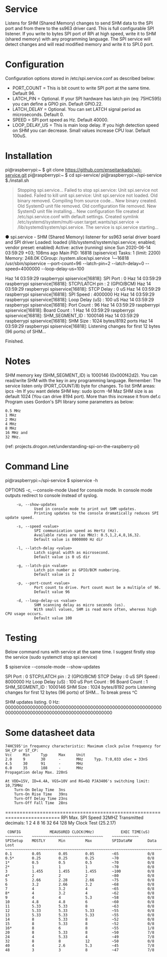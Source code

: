 # Service
Listens for SHM (Shared Memory) changes to send SHM data to the SPI port and from there to the ss963 driver card.
This is full configurable SPI listener. If you write to bytes SPI port of RPi at high speed, write it to SHM (shared memory) with any programming language. The SPI service will detect changes and will read modified memory and write it to SPI.0 port.

# Configuration
Configuration options stored in /etc/spi.service.conf as described below:

- PORT_COUNT = This is bit count to write SPI port at the same time. Default 96.
- LATCH_PIN = Optional. If your SPI hardware has latch pin (eq: 75HC595) you can define a GPIO pin. Default GPIO.22.
- LATCH_DELAY = Optional. You can set LATCH signal period as microseconds. Default 0.
- SPEED = SPI port speed as Hz. Default 40000. 
- LOOP_DELAY_US = This is main loop delay. If you high detection speed on SHM you can decrease. Small values increase CPU loar. Default 100uS.

# Installation
pi@raspberrypi:~ $ git clone https://github.com/enseitankado/spi-service.git
pi@raspberrypi:~ $ cd spi-service/
pi@raspberrypi:~/spi-service $./install.sh

> Stopping spi.service...
Failed to stop spi.service: Unit spi.service not loaded.
Failed to kill unit spi.service: Unit spi.service not loaded.
> Old binary removed.
> Compiling from source code...
> New binary created.
> Old SystemD unit file removed.
> Old configuration file removed.
> New SystemD unit file installing...
> New configuration file created at /etc/spi.service.conf with default settings.
Created symlink /etc/systemd/system/multi-user.target.wants/spi.service → /lib/systemd/system/spi.service.
> The service is spi.service starting...

● spi.service - SHM (Shared Memory) listener for ss963 serial driver board and SPI driver
   Loaded: loaded (/lib/systemd/system/spi.service; enabled; vendor preset: enabled)
   Active: active (running) since Sun 2020-06-14 03:59:29 +03; 108ms ago
 Main PID: 16818 (spiservice)
    Tasks: 1 (limit: 2200)
   Memory: 248.0K
   CGroup: /system.slice/spi.service
           └─16818 /usr/sbin/spiservice --port-count=96 --latch-pin=2 --latch-delay=0 --speed=4000000 --loop-delay-us=100

Haz 14 03:59:29 raspberrypi spiservice[16818]: SPI Port        : 0
Haz 14 03:59:29 raspberrypi spiservice[16818]: STCP/LATCH pin  : 2 (GPIO/BCM)
Haz 14 03:59:29 raspberrypi spiservice[16818]: STCP Delay      : 0 uS
Haz 14 03:59:29 raspberrypi spiservice[16818]: SPI Speed       : 4000000 Hz
Haz 14 03:59:29 raspberrypi spiservice[16818]: Loop Delay (uS) : 100 uS
Haz 14 03:59:29 raspberrypi spiservice[16818]: Port Count      : 96
Haz 14 03:59:29 raspberrypi spiservice[16818]: Board Count     : 1
Haz 14 03:59:29 raspberrypi spiservice[16818]: SHM_SEGMENT_ID  : 1000146
Haz 14 03:59:29 raspberrypi spiservice[16818]: SHM Size        : 1024 bytes/8192 ports
Haz 14 03:59:29 raspberrypi spiservice[16818]: Listening changes for first 12 bytes (96 ports) of SHM...

Finished.


# Notes
SHM memory key (SHM_SEGMENT_ID) is 1000146 (0x000f42d2). You can read/write SHM with the key in any programming language. Remember: The service listen only (PORT_COUNT/8) byte for changes.
To list SHM areas: ipcs -lm
If you want delete SHM key: sudo ipcrm -M <KEY>
Maz SHM size is as default 1024 (You can drive 8194 port). More than this increase it from def.c
Program uses Gordon's SPI library some parameters as below:

    0.5 MHz
    1 MHz
    2 MHz
    4 MHz
    8 MHz
    16 MHz and
    32 MHz.

(ref: projects.drogon.net/understanding-spi-on-the-raspberry-pi)

# Command Line
pi@raspberrypi:~/spi-service $ spiservice -h

 OPTIONS
         -c, --console-mode
                 Used for console mode.
                 In console mode outputs redirect to console instead of syslog.

         -u, --show-updates
                 Used in console mode to print out SHM updates.
                 Printing updates to the console dramatically reduces SPI update speed.

         -s, --speed <value>
                 SPI communication speed as Hertz (Hz).
                 Available rates are (as MHz): 0.5,1,2,4,8,16,32.
                 Default value is 8000000 Hz dir

         -l, --latch-delay <value>
                 Latch signal width as microsecond.
                 Default value is 0 uS dir

         -g, --latch-pin <value>
                 Latch pin number as GPIO/BCM numbering.
                 Default value is 2

         -p, --port-count <value>
                 Port count to drive. Port count must be a multiple of 96.
                 Default value 96

         -d, --loop-delay-us <value>
                 SHM scanning delay as micro seconds (us).
                 With small values, SHM is read more often, whereas high CPU usage occurs.
                 Default value 100

# Testing
Below command runs with service at the same time. I suggest firstly stop the service (sudo systemctl stop spi.service)

$ spiservice --console-mode --show-updates 

SPI Port        : 0
STCP/LATCH pin  : 2 (GPIO/BCM)
STCP Delay      : 0 uS
SPI Speed       : 8000000 Hz
Loop Delay (uS) : 100 uS
Port Count      : 96
Board Count     : 1
SHM_SEGMENT_ID  : 1000146
SHM Size        : 1024 bytes/8192 ports
Listening changes for first 12 bytes (96 ports) of SHM...
To break press ^C

SHM updates listing.
   0 Hz: 000000000000000000000000000000000000000000000000000000000000000000000000000000000000000000000000



# Some datasheet data

    74HC595'in frequency characteristic: Maximum clock pulse frequency for SH_CP or ST_CP:
    Vcc     Min     Typ     Max     Unit
    2.0     9       30      -       MHz     Typ. T:0,033 uSec = 33nS
    4.5     30      91      -       MHz
    6.0     35      108     -       MHz
    Propagation delay Max. 220nS

    At VDD=15V, ID=4.4A, VGS=10V and RG=6Ω PJA3406's switching limit: 10,75MHz
        Turn-On Delay Time  3ns
        Turn-On Rise Time   39ns
        Turn-Off Delay Time 23ns
        Turn-Off Fall Time  28ns


   =========================================================================
    RPi Max. SPI Speed 32MHZ
    Transmitted decimals: 1 2 4 8 16 32 64 128
    My Clock Test (25.2.17)

     CONFIG             MEAUSURED CLOCK(MHz)            EXEC TIME(uS)
    ~~~~~~~~    ~~~~~~~~~~~~~~~~~~~~~~~~~~~~~~~~    ~~~~~~~~~~~~
    SPISetup    MOSTLY      Min         Max         SPIDataRW       Data Lost
    ~~~~~~~~~~~~~~~~~~~~~~~~~~~~~~~~~~~~~~~~~~~~~~~~~~~~~~~~~~~~~~~~~~~~~~~~~
    0.1         0.05        0.05        0.05        ~65             0/8
    0.5*        0.25        0.25        0.25        ~70             0/8
    1*          0.5         0.5         0.5         ~70             0/8
    2*          1           1           1           ~70             0/8
    3           1.455       1.455       1.455       ~100            0/8
    4*          2           2           2           ~80             0/8
    5           2.66        2.28        2.66        ~75             0/8
    6           3.2         2.66        3.2         ~68             0/8
    7           4           3.2         4           ~65             0/8
    8*          4           3.2         4           ~62             0/8
    9           4           4           5.3         ~58             0/8
    10          4.8         4.8         6           ~60             0/8
    11          5.33        5.33        8           ~63             0/8
    12          5.33        5.33        5.33        ~55             0/8
    13          5.33        5.33        5.33        ~55             0/8
    14          8           5.33        8           ~52             0/8
    15          8           5.33        8           ~52             0/8
    16*         8           6           8           ~55             1/8
    20          8           5.33        8           ~50             7/8
    24          4           5.33        4           ~49             7/8
    32          8           8           12          ~50             0/8
    40          4           2.6         5.3         ~45             7/8
    48          3           3           8           ~47             7/8

